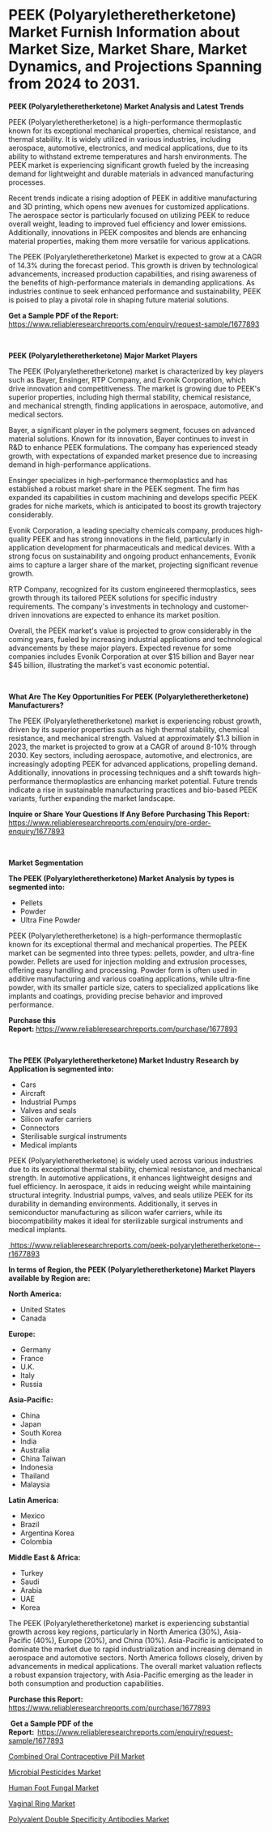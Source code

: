<p><h1>PEEK (Polyaryletheretherketone) Market Furnish Information about Market Size, Market Share, Market Dynamics, and Projections Spanning from 2024 to 2031.</h1></p><p><strong>PEEK (Polyaryletheretherketone) Market Analysis and Latest Trends</strong></p>
<p><p>PEEK (Polyaryletheretherketone) is a high-performance thermoplastic known for its exceptional mechanical properties, chemical resistance, and thermal stability. It is widely utilized in various industries, including aerospace, automotive, electronics, and medical applications, due to its ability to withstand extreme temperatures and harsh environments. The PEEK market is experiencing significant growth fueled by the increasing demand for lightweight and durable materials in advanced manufacturing processes.</p><p>Recent trends indicate a rising adoption of PEEK in additive manufacturing and 3D printing, which opens new avenues for customized applications. The aerospace sector is particularly focused on utilizing PEEK to reduce overall weight, leading to improved fuel efficiency and lower emissions. Additionally, innovations in PEEK composites and blends are enhancing material properties, making them more versatile for various applications.</p><p>The PEEK (Polyaryletheretherketone) Market is expected to grow at a CAGR of 14.3% during the forecast period. This growth is driven by technological advancements, increased production capabilities, and rising awareness of the benefits of high-performance materials in demanding applications. As industries continue to seek enhanced performance and sustainability, PEEK is poised to play a pivotal role in shaping future material solutions.</p></p>
<p><strong>Get a Sample PDF of the Report:&nbsp;</strong> <a href="https://www.reliableresearchreports.com/enquiry/request-sample/1677893?utm_campaign=16&utm_medium=2&utm_source=Github&utm_content=ia&utm_term=28122024&utm_id=peek-polyaryletheretherketone">https://www.reliableresearchreports.com/enquiry/request-sample/1677893</a></p>
<p>&nbsp;</p>
<p><strong>PEEK (Polyaryletheretherketone) Major Market Players</strong></p>
<p><p>The PEEK (Polyaryletheretherketone) market is characterized by key players such as Bayer, Ensinger, RTP Company, and Evonik Corporation, which drive innovation and competitiveness. The market is growing due to PEEK's superior properties, including high thermal stability, chemical resistance, and mechanical strength, finding applications in aerospace, automotive, and medical sectors.</p><p>Bayer, a significant player in the polymers segment, focuses on advanced material solutions. Known for its innovation, Bayer continues to invest in R&D to enhance PEEK formulations. The company has experienced steady growth, with expectations of expanded market presence due to increasing demand in high-performance applications.</p><p>Ensinger specializes in high-performance thermoplastics and has established a robust market share in the PEEK segment. The firm has expanded its capabilities in custom machining and develops specific PEEK grades for niche markets, which is anticipated to boost its growth trajectory considerably.</p><p>Evonik Corporation, a leading specialty chemicals company, produces high-quality PEEK and has strong innovations in the field, particularly in application development for pharmaceuticals and medical devices. With a strong focus on sustainability and ongoing product enhancements, Evonik aims to capture a larger share of the market, projecting significant revenue growth.</p><p>RTP Company, recognized for its custom engineered thermoplastics, sees growth through its tailored PEEK solutions for specific industry requirements. The company's investments in technology and customer-driven innovations are expected to enhance its market position.</p><p>Overall, the PEEK market's value is projected to grow considerably in the coming years, fueled by increasing industrial applications and technological advancements by these major players. Expected revenue for some companies includes Evonik Corporation at over $15 billion and Bayer near $45 billion, illustrating the market's vast economic potential.</p></p>
<p>&nbsp;</p>
<p><strong>What Are The Key Opportunities For PEEK (Polyaryletheretherketone) Manufacturers?</strong></p>
<p><p>The PEEK (Polyaryletheretherketone) market is experiencing robust growth, driven by its superior properties such as high thermal stability, chemical resistance, and mechanical strength. Valued at approximately $1.3 billion in 2023, the market is projected to grow at a CAGR of around 8-10% through 2030. Key sectors, including aerospace, automotive, and electronics, are increasingly adopting PEEK for advanced applications, propelling demand. Additionally, innovations in processing techniques and a shift towards high-performance thermoplastics are enhancing market potential. Future trends indicate a rise in sustainable manufacturing practices and bio-based PEEK variants, further expanding the market landscape.</p></p>
<p><strong>Inquire or Share Your Questions If Any Before Purchasing This Report:</strong> <a href="https://www.reliableresearchreports.com/enquiry/pre-order-enquiry/1677893?utm_campaign=16&utm_medium=2&utm_source=Github&utm_content=ia&utm_term=28122024&utm_id=peek-polyaryletheretherketone">https://www.reliableresearchreports.com/enquiry/pre-order-enquiry/1677893</a></p>
<p>&nbsp;</p>
<p><strong>Market Segmentation</strong></p>
<p><strong>The PEEK (Polyaryletheretherketone) Market Analysis by types is segmented into:</strong></p>
<p><ul><li>Pellets</li><li>Powder</li><li>Ultra Fine Powder</li></ul></p>
<p><p>PEEK (Polyaryletheretherketone) is a high-performance thermoplastic known for its exceptional thermal and mechanical properties. The PEEK market can be segmented into three types: pellets, powder, and ultra-fine powder. Pellets are used for injection molding and extrusion processes, offering easy handling and processing. Powder form is often used in additive manufacturing and various coating applications, while ultra-fine powder, with its smaller particle size, caters to specialized applications like implants and coatings, providing precise behavior and improved performance.</p></p>
<p><strong>Purchase this Report:&nbsp;</strong><a href="https://www.reliableresearchreports.com/purchase/1677893?utm_campaign=16&utm_medium=2&utm_source=Github&utm_content=ia&utm_term=28122024&utm_id=peek-polyaryletheretherketone">https://www.reliableresearchreports.com/purchase/1677893</a></p>
<p>&nbsp;</p>
<p><strong>The PEEK (Polyaryletheretherketone) Market Industry Research by Application is segmented into:</strong></p>
<p><ul><li>Cars</li><li>Aircraft</li><li>Industrial Pumps</li><li>Valves and seals</li><li>Silicon wafer carriers</li><li>Connectors</li><li>Sterilisable surgical instruments</li><li>Medical implants</li></ul></p>
<p><p>PEEK (Polyaryletheretherketone) is widely used across various industries due to its exceptional thermal stability, chemical resistance, and mechanical strength. In automotive applications, it enhances lightweight designs and fuel efficiency. In aerospace, it aids in reducing weight while maintaining structural integrity. Industrial pumps, valves, and seals utilize PEEK for its durability in demanding environments. Additionally, it serves in semiconductor manufacturing as silicon wafer carriers, while its biocompatibility makes it ideal for sterilizable surgical instruments and medical implants.</p></p>
<p><a href="https://www.reliableresearchreports.com/peek-polyaryletheretherketone--r1677893?utm_campaign=16&utm_medium=2&utm_source=Github&utm_content=ia&utm_term=28122024&utm_id=peek-polyaryletheretherketone">&nbsp;https://www.reliableresearchreports.com/peek-polyaryletheretherketone--r1677893</a></p>
<p><strong>In terms of Region, the PEEK (Polyaryletheretherketone) Market Players available by Region are:</strong></p>
<p>
    <p> <strong> North America: </strong>
        <ul>
            <li>United States</li>
            <li>Canada</li>
        </ul>
        </p> 
    <p> <strong> Europe: </strong>
        <ul>
            <li>Germany</li>
            <li>France</li>
            <li>U.K.</li>
            <li>Italy</li>
            <li>Russia</li>
        </ul>
        </p> 
    <p> <strong> Asia-Pacific: </strong>
        <ul>
            <li>China</li>
            <li>Japan</li>
            <li>South Korea</li>
            <li>India</li>
            <li>Australia</li>
            <li>China Taiwan</li>
            <li>Indonesia</li>
            <li>Thailand</li>
            <li>Malaysia</li>
        </ul>
        </p> 
    <p> <strong> Latin America: </strong>
        <ul>
            <li>Mexico</li>
            <li>Brazil</li>
            <li>Argentina Korea</li>
            <li>Colombia</li>
        </ul>
        </p> 
    <p> <strong> Middle East & Africa: </strong>
        <ul>
            <li>Turkey</li>
            <li>Saudi</li>
            <li>Arabia</li>
            <li>UAE</li>
            <li>Korea</li>
        </ul>
    </p>
    </p>
<p><p>The PEEK (Polyaryletheretherketone) market is experiencing substantial growth across key regions, particularly in North America (30%), Asia-Pacific (40%), Europe (20%), and China (10%). Asia-Pacific is anticipated to dominate the market due to rapid industrialization and increasing demand in aerospace and automotive sectors. North America follows closely, driven by advancements in medical applications. The overall market valuation reflects a robust expansion trajectory, with Asia-Pacific emerging as the leader in both consumption and production capabilities.</p></p>
<p><strong>Purchase this Report: </strong><a href="https://www.reliableresearchreports.com/purchase/1677893?utm_campaign=16&utm_medium=2&utm_source=Github&utm_content=ia&utm_term=28122024&utm_id=peek-polyaryletheretherketone">https://www.reliableresearchreports.com/purchase/1677893</a></p>
<p>&nbsp;<strong>Get a Sample PDF of the Report:&nbsp;&nbsp;</strong><a href="https://www.reliableresearchreports.com/enquiry/request-sample/1677893?utm_campaign=16&utm_medium=2&utm_source=Github&utm_content=ia&utm_term=28122024&utm_id=peek-polyaryletheretherketone">https://www.reliableresearchreports.com/enquiry/request-sample/1677893</a></p>
<p><strong></strong></p>
<p><p><a href="https://github.com/norbeludie83/Market-Research-Report-List-1/blob/main/combined-oral-contraceptive-pill-market.md?utm_campaign=16&utm_medium=2&utm_source=Github&utm_content=ia&utm_term=28122024&utm_id=peek-polyaryletheretherketone">Combined Oral Contraceptive Pill Market</a></p><p><a href="https://github.com/mezokathleen834/Market-Research-Report-List-1/blob/main/microbial-pesticides-market.md?utm_campaign=16&utm_medium=2&utm_source=Github&utm_content=ia&utm_term=28122024&utm_id=peek-polyaryletheretherketone">Microbial Pesticides Market</a></p><p><a href="https://github.com/JosephineMcguire65/Market-Research-Report-List-1/blob/main/human-foot-fungal-market.md?utm_campaign=16&utm_medium=2&utm_source=Github&utm_content=ia&utm_term=28122024&utm_id=peek-polyaryletheretherketone">Human Foot Fungal Market</a></p><p><a href="https://github.com/jerhoskinson197676/Market-Research-Report-List-1/blob/main/vaginal-ring-market.md?utm_campaign=16&utm_medium=2&utm_source=Github&utm_content=ia&utm_term=28122024&utm_id=peek-polyaryletheretherketone">Vaginal Ring Market</a></p><p><a href="https://github.com/shirleenfraker87/Market-Research-Report-List-1/blob/main/polyvalent-double-specificity-antibodies-market.md?utm_campaign=16&utm_medium=2&utm_source=Github&utm_content=ia&utm_term=28122024&utm_id=peek-polyaryletheretherketone">Polyvalent Double Specificity Antibodies Market</a></p></p>
